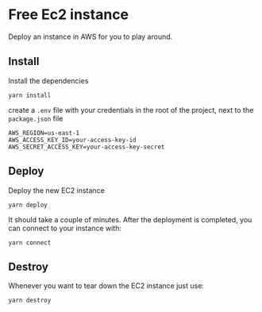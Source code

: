 # Free Ec2 instance

Deploy an instance in AWS for you to play around.

## Install

Install the dependencies
```shell
yarn install
```
create a `.env` file with your credentials in the root of the project, 
next to the `package.json` file
```dotenv
AWS_REGION=us-east-1
AWS_ACCESS_KEY_ID=your-access-key-id
AWS_SECRET_ACCESS_KEY=your-access-key-secret
```

## Deploy

Deploy the new EC2 instance
```shell
yarn deploy
```
It should take a couple of minutes. After the deployment is completed,
you can connect to your instance with:
```shell
yarn connect
```

## Destroy

Whenever you want to tear down the EC2 instance just use:
```shell
yarn destroy
```
